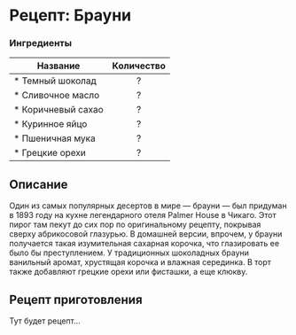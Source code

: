 # Рецепт: Брауни

### Ингредиенты
| Название        	| Количество    |
| -------------   	|:-------------:|
| * Темный шоколад | ?		|
| * Сливочное масло | ?		|
| * Коричневый сахао | ?		|
| * Куринное яйцо | ?		|
| * Пшеничная мука | ?		|
| * Грецкие орехи | ?		|

## Описание
Один из самых популярных десертов в мире — брауни — был придуман в 1893 году на кухне легендарного отеля Palmer House в Чикаго. Этот пирог там пекут до сих пор по оригинальному рецепту, покрывая сверху абрикосовой глазурью. В домашней версии, впрочем, у брауни получается такая изумительная сахарная корочка, что глазировать ее было бы преступлением. У традиционных шоколадных брауни ванильный аромат, хрустящая корочка и влажная серединка. В торт также добавляют грецкие орехи или фисташки, а еще клюкву.

## Рецепт приготовления
Тут будет рецепт...

